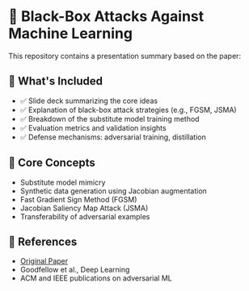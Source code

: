 # 🎯 Black-Box Attacks Against Machine Learning

This repository contains a presentation summary based on the paper:

## 📌 What's Included

- ✅ Slide deck summarizing the core ideas
- ✅ Explanation of black-box attack strategies (e.g., FGSM, JSMA)
- ✅ Breakdown of the substitute model training method
- ✅ Evaluation metrics and validation insights
- ✅ Defense mechanisms: adversarial training, distillation

## 🧠 Core Concepts

- Substitute model mimicry
- Synthetic data generation using Jacobian augmentation
- Fast Gradient Sign Method (FGSM)
- Jacobian Saliency Map Attack (JSMA)
- Transferability of adversarial examples

## 📎 References

- [Original Paper](https://arxiv.org/abs/1602.02697)
- Goodfellow et al., Deep Learning
- ACM and IEEE publications on adversarial ML

